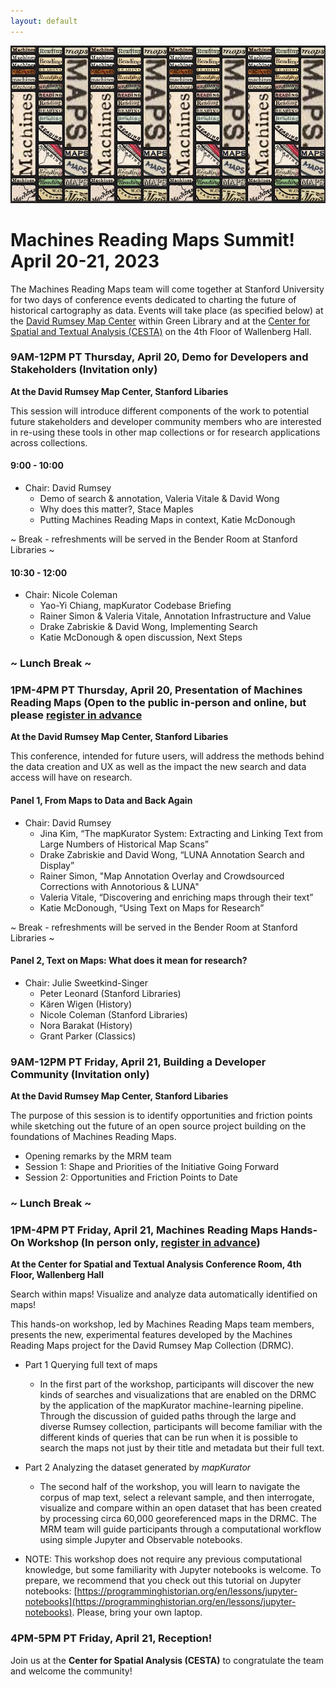 ```yaml
---
layout: default
---
```


![](assets/images/mrm2023.jpg)
# Machines Reading Maps Summit! April 20-21, 2023
The Machines Reading Maps team will come together at Stanford University for two days of conference events dedicated to charting the future of historical cartography as data. Events will take place (as specified below) at the [David Rumsey Map Center](https://library.stanford.edu/rumsey) within Green Library and at the [Center for Spatial and Textual Analysis (CESTA)](https://cesta.stanford.edu) on the 4th Floor of Wallenberg Hall. 

###  9AM-12PM PT Thursday, April 20, Demo for Developers and Stakeholders (Invitation only)
**At the David Rumsey Map Center, Stanford Libaries**

This session will introduce different components of the work to potential future stakeholders and developer community members who are interested in re-using these tools in other map collections or for research applications across collections.

#### 9:00 - 10:00
- Chair: David Rumsey
   - Demo of search & annotation, Valeria Vitale & David Wong
   - Why does this matter?, Stace Maples
   - Putting Machines Reading Maps in context, Katie McDonough

~ Break - refreshments will be served in the Bender Room at Stanford Libraries ~ 

#### 10:30 - 12:00
- Chair: Nicole Coleman
   - Yao-Yi Chiang, mapKurator Codebase Briefing
   - Rainer Simon & Valeria Vitale, Annotation Infrastructure and Value
   - Drake Zabriskie & David Wong, Implementing Search
   - Katie McDonough & open discussion, Next Steps

### ~ Lunch Break ~

### 1PM-4PM PT Thursday, April 20, Presentation of Machines Reading Maps (Open to the public in-person and online, but please [register in advance](https://www.eventbrite.com/e/machines-reading-maps-the-future-of-historical-cartography-as-data-tickets-598074726607)
**At the David Rumsey Map Center, Stanford Libaries**

This conference, intended for future users, will address the methods behind the data creation and UX as well as the impact the new search and data access will have on research.

#### Panel 1, From Maps to Data and Back Again
- Chair: David Rumsey
   - Jina Kim, “The mapKurator System: Extracting and Linking Text from Large Numbers of Historical Map Scans”
   - Drake Zabriskie and David Wong, “LUNA Annotation Search and Display”
   - Rainer Simon, "Map Annotation Overlay and Crowdsourced Corrections with Annotorious & LUNA"
   - Valeria Vitale, “Discovering and enriching maps through their text”
   - Katie McDonough, “Using Text on Maps for Research” 

~ Break - refreshments will be served in the Bender Room at Stanford Libraries ~ 

#### Panel 2, Text on Maps: What does it mean for research?
- Chair: Julie Sweetkind-Singer
   - Peter Leonard (Stanford Libraries)
   - Kären Wigen (History)
   - Nicole Coleman (Stanford Libraries) 
   - Nora Barakat (History) 
   - Grant Parker (Classics)

### 9AM-12PM PT Friday, April 21, Building a Developer Community (Invitation only)
**At the David Rumsey Map Center, Stanford Libaries**

The purpose of this session is to identify opportunities and friction points while sketching out the future of an open source project building on the foundations of Machines Reading Maps.
- Opening remarks by the MRM team
- Session 1: Shape and Priorities of the Initiative Going Forward
- Session 2: Opportunities and Friction Points to Date

### ~ Lunch Break ~

### 1PM-4PM PT Friday, April 21, Machines Reading Maps Hands-On Workshop  (In person only, [register in advance](https://www.eventbrite.com/e/machines-reading-maps-summit-workshop-cesta-search-within-maps-tickets-601561736347))
**At the Center for Spatial and Textual Analysis Conference Room, 4th Floor, Wallenberg Hall**

Search within maps! Visualize and analyze data automatically identified on maps! 

This hands-on workshop, led by  Machines Reading Maps team members, presents the new, experimental features developed by the Machines Reading Maps project for the David Rumsey Map Collection (DRMC).

- Part 1 Querying full text of maps
    - In the first part of the workshop, participants will discover the new kinds of searches and visualizations that are enabled on the DRMC by the application of the mapKurator machine-learning pipeline. Through the discussion of guided paths through the large and diverse Rumsey collection, participants will become familiar with the different kinds of queries that can be run when it is possible to search the maps not just by their title and metadata but their full text.

- Part 2 Analyzing the dataset generated by *mapKurator*
   - The second half of the workshop, you will learn to navigate the corpus of map text, select a relevant sample, and then interrogate, visualize and compare within an open dataset that has been created by processing circa 60,000 georeferenced maps in the DRMC. The MRM team will guide participants through a computational workflow using simple Jupyter and Observable notebooks.  

- NOTE: This workshop does not require any previous computational knowledge, but some familiarity with Jupyter notebooks is welcome. To prepare, we recommend that you check out this tutorial on Jupyter notebooks: [https://programminghistorian.org/en/lessons/jupyter-notebooks](https://programminghistorian.org/en/lessons/jupyter-notebooks).
Please, bring your own laptop.

###  4PM-5PM PT Friday, April 21, Reception!
Join us at the **Center for Spatial Analysis (CESTA)** to congratulate the team and welcome the community!



